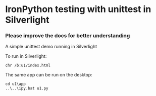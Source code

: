 IronPython testing with unittest in Silverlight
===============================================

### Please improve the docs for better understanding

A simple unittest demo running in Silverlight

To run in Silverlight:

    chr /b:u1/index.html

The same app can be run on the desktop:

    cd u1\app
    ..\..\ipy.bat u1.py

